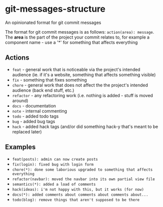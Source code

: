 # git-messages-structure
An opinionated format for git commit messages

The format for git commit messages is as follows: `action(area): message`. The **area** is the part of the project your commit relates to, for example a component name - use a '*' for something that affects everything

## Actions
* `feat` - general work that is noticeable via the project's intended audience (ie. if it's a website, something that affects something visible)
* `fix` - something that fixes something
* `chore` - general work that does not affect the the project's intended audience (back end stuff, etc.)
* `refactor` - any refactoring work (i.e. nothing is added - stuff is moved around)
* `docs` - documentation
* `note` - internal commenting
* `todo` - added todo tags
* `bug` - added bug tags
* `hack` - added hack tags (and/or did something hack-y that's meant to be replaced later)

## Examples
* `feat(posts): admin can now create posts`
* `fix(login): fixed bug with login form`
* `chore(*): done some laborious upgraded to something that affects everything`
* `refactor(navbar): moved the navbar into its own partial view file`
* `semantics(*): added a load of comments`
* `hack(ideas): i'm not happy with this, but it works (for now)`
* `docs(*): added comments about comments about comments about...`
* `todo(blog): remove things that aren't supposed to be there`
